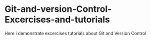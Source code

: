 # Git-and-version-Control-Excercises-and-tutorials
Here i demonstrate excercises tutorials about Git and Version Control
